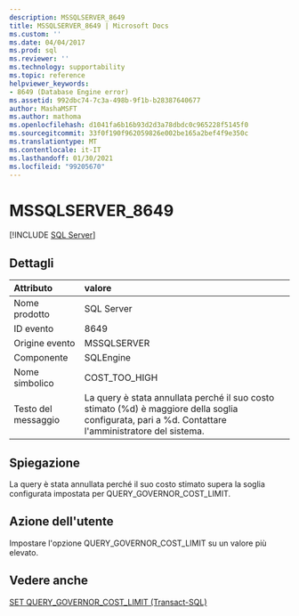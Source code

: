 ```yaml
---
description: MSSQLSERVER_8649
title: MSSQLSERVER_8649 | Microsoft Docs
ms.custom: ''
ms.date: 04/04/2017
ms.prod: sql
ms.reviewer: ''
ms.technology: supportability
ms.topic: reference
helpviewer_keywords:
- 8649 (Database Engine error)
ms.assetid: 992dbc74-7c3a-498b-9f1b-b28387640677
author: MashaMSFT
ms.author: mathoma
ms.openlocfilehash: d1041fa6b16b93d2d3a78dbdc0c965228f5145f0
ms.sourcegitcommit: 33f0f190f962059826e002be165a2bef4f9e350c
ms.translationtype: MT
ms.contentlocale: it-IT
ms.lasthandoff: 01/30/2021
ms.locfileid: "99205670"
---
```

# <a name="mssqlserver_8649"></a>MSSQLSERVER_8649
 [!INCLUDE [SQL Server](../../includes/applies-to-version/sqlserver.md)]
  
## <a name="details"></a>Dettagli  
  
| Attributo | valore |  
| :-------- | :---- |  
|Nome prodotto|SQL Server|  
|ID evento|8649|  
|Origine evento|MSSQLSERVER|  
|Componente|SQLEngine|  
|Nome simbolico|COST_TOO_HIGH|  
|Testo del messaggio|La query è stata annullata perché il suo costo stimato (%d) è maggiore della soglia configurata, pari a %d. Contattare l'amministratore del sistema.|  
  
## <a name="explanation"></a>Spiegazione  
La query è stata annullata perché il suo costo stimato supera la soglia configurata impostata per QUERY_GOVERNOR_COST_LIMIT.  
  
## <a name="user-action"></a>Azione dell'utente  
Impostare l'opzione QUERY_GOVERNOR_COST_LIMIT su un valore più elevato.  
  
## <a name="see-also"></a>Vedere anche  
[SET QUERY_GOVERNOR_COST_LIMIT &#40;Transact-SQL&#41;](~/t-sql/statements/set-query-governor-cost-limit-transact-sql.md)  
  
